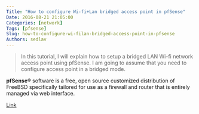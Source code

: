 ```yaml
---
Title: "How to configure Wi-fi+Lan bridged access point in pfSense"
Date: 2016-08-21 21:05:00
Categories: [network]
Tags: [pfsense]
Slug: how-to-configure-wi-filan-bridged-access-point-in-pfsense
Authors: sedlav
---
```


> In this tutorial, I will explain how to setup a bridged LAN Wi-fi network access point using pfSense. I am going to assume that you need to configure access point in a bridged mode.

**pfSense®** software is a free, open source customized distribution of FreeBSD specifically tailored for use as a firewall and router that is entirely managed via web interface.

[Link](http://www.cyberciti.biz/faq/howto-configure-wireless-bridge-access-point-in-pfsense/)
